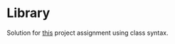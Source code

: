 # Library
Solution for [this](https://www.theodinproject.com/courses/javascript/lessons/library) project assignment using class syntax.
